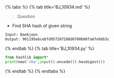 {% tabs %}
{% tab title='BJ_10934.md' %}

> Question

* Find SHA hash of given string

```txt
Input: Baekjoon
Output: 961195ebcebfd957207288d6700b00fa6fe9db3c
```

{% endtab %}
{% tab title='BJ_10934.py' %}

```py
from hashlib import*
print(new('sha',input().encode()).hexdigest())
```

{% endtab %}
{% endtabs %}
